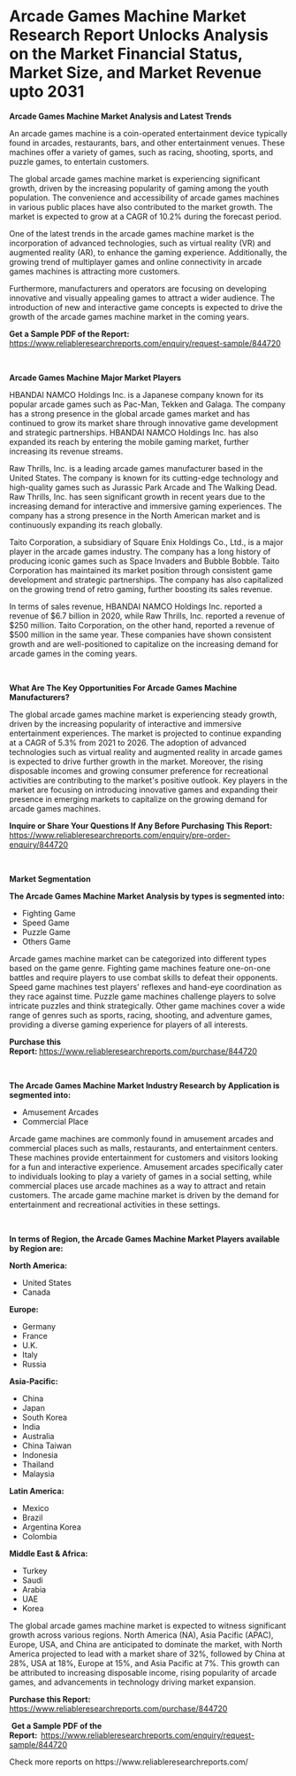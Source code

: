 <p><h1>Arcade Games Machine Market Research Report Unlocks Analysis on the Market Financial Status, Market Size, and Market Revenue upto 2031</h1></p><p><strong>Arcade Games Machine Market Analysis and Latest Trends</strong></p>
<p><p>An arcade games machine is a coin-operated entertainment device typically found in arcades, restaurants, bars, and other entertainment venues. These machines offer a variety of games, such as racing, shooting, sports, and puzzle games, to entertain customers.</p><p>The global arcade games machine market is experiencing significant growth, driven by the increasing popularity of gaming among the youth population. The convenience and accessibility of arcade games machines in various public places have also contributed to the market growth. The market is expected to grow at a CAGR of 10.2% during the forecast period.</p><p>One of the latest trends in the arcade games machine market is the incorporation of advanced technologies, such as virtual reality (VR) and augmented reality (AR), to enhance the gaming experience. Additionally, the growing trend of multiplayer games and online connectivity in arcade games machines is attracting more customers.</p><p>Furthermore, manufacturers and operators are focusing on developing innovative and visually appealing games to attract a wider audience. The introduction of new and interactive game concepts is expected to drive the growth of the arcade games machine market in the coming years.</p></p>
<p><strong>Get a Sample PDF of the Report:&nbsp;</strong> <a href="https://www.reliableresearchreports.com/enquiry/request-sample/844720">https://www.reliableresearchreports.com/enquiry/request-sample/844720</a></p>
<p>&nbsp;</p>
<p><strong>Arcade Games Machine Major Market Players</strong></p>
<p><p>HBANDAI NAMCO Holdings Inc. is a Japanese company known for its popular arcade games such as Pac-Man, Tekken and Galaga. The company has a strong presence in the global arcade games market and has continued to grow its market share through innovative game development and strategic partnerships. HBANDAI NAMCO Holdings Inc. has also expanded its reach by entering the mobile gaming market, further increasing its revenue streams.</p><p>Raw Thrills, Inc. is a leading arcade games manufacturer based in the United States. The company is known for its cutting-edge technology and high-quality games such as Jurassic Park Arcade and The Walking Dead. Raw Thrills, Inc. has seen significant growth in recent years due to the increasing demand for interactive and immersive gaming experiences. The company has a strong presence in the North American market and is continuously expanding its reach globally.</p><p>Taito Corporation, a subsidiary of Square Enix Holdings Co., Ltd., is a major player in the arcade games industry. The company has a long history of producing iconic games such as Space Invaders and Bubble Bobble. Taito Corporation has maintained its market position through consistent game development and strategic partnerships. The company has also capitalized on the growing trend of retro gaming, further boosting its sales revenue.</p><p>In terms of sales revenue, HBANDAI NAMCO Holdings Inc. reported a revenue of $6.7 billion in 2020, while Raw Thrills, Inc. reported a revenue of $250 million. Taito Corporation, on the other hand, reported a revenue of $500 million in the same year. These companies have shown consistent growth and are well-positioned to capitalize on the increasing demand for arcade games in the coming years.</p></p>
<p>&nbsp;</p>
<p><strong>What Are The Key Opportunities For Arcade Games Machine Manufacturers?</strong></p>
<p><p>The global arcade games machine market is experiencing steady growth, driven by the increasing popularity of interactive and immersive entertainment experiences. The market is projected to continue expanding at a CAGR of 5.3% from 2021 to 2026. The adoption of advanced technologies such as virtual reality and augmented reality in arcade games is expected to drive further growth in the market. Moreover, the rising disposable incomes and growing consumer preference for recreational activities are contributing to the market's positive outlook. Key players in the market are focusing on introducing innovative games and expanding their presence in emerging markets to capitalize on the growing demand for arcade games machines.</p></p>
<p><strong>Inquire or Share Your Questions If Any Before Purchasing This Report:</strong> <a href="https://www.reliableresearchreports.com/enquiry/pre-order-enquiry/844720">https://www.reliableresearchreports.com/enquiry/pre-order-enquiry/844720</a></p>
<p>&nbsp;</p>
<p><strong>Market Segmentation</strong></p>
<p><strong>The Arcade Games Machine Market Analysis by types is segmented into:</strong></p>
<p><ul><li>Fighting Game</li><li>Speed Game</li><li>Puzzle Game</li><li>Others Game</li></ul></p>
<p><p>Arcade games machine market can be categorized into different types based on the game genre. Fighting game machines feature one-on-one battles and require players to use combat skills to defeat their opponents. Speed game machines test players' reflexes and hand-eye coordination as they race against time. Puzzle game machines challenge players to solve intricate puzzles and think strategically. Other game machines cover a wide range of genres such as sports, racing, shooting, and adventure games, providing a diverse gaming experience for players of all interests.</p></p>
<p><strong>Purchase this Report:&nbsp;</strong><a href="https://www.reliableresearchreports.com/purchase/844720">https://www.reliableresearchreports.com/purchase/844720</a></p>
<p>&nbsp;</p>
<p><strong>The Arcade Games Machine Market Industry Research by Application is segmented into:</strong></p>
<p><ul><li>Amusement Arcades</li><li>Commercial Place</li></ul></p>
<p><p>Arcade game machines are commonly found in amusement arcades and commercial places such as malls, restaurants, and entertainment centers. These machines provide entertainment for customers and visitors looking for a fun and interactive experience. Amusement arcades specifically cater to individuals looking to play a variety of games in a social setting, while commercial places use arcade machines as a way to attract and retain customers. The arcade game machine market is driven by the demand for entertainment and recreational activities in these settings.</p></p>
<p>&nbsp;</p>
<p><strong>In terms of Region, the Arcade Games Machine Market Players available by Region are:</strong></p>
<p>
    <p> <strong> North America: </strong>
        <ul>
            <li>United States</li>
            <li>Canada</li>
        </ul>
        </p> 
    <p> <strong> Europe: </strong>
        <ul>
            <li>Germany</li>
            <li>France</li>
            <li>U.K.</li>
            <li>Italy</li>
            <li>Russia</li>
        </ul>
        </p> 
    <p> <strong> Asia-Pacific: </strong>
        <ul>
            <li>China</li>
            <li>Japan</li>
            <li>South Korea</li>
            <li>India</li>
            <li>Australia</li>
            <li>China Taiwan</li>
            <li>Indonesia</li>
            <li>Thailand</li>
            <li>Malaysia</li>
        </ul>
        </p> 
    <p> <strong> Latin America: </strong>
        <ul>
            <li>Mexico</li>
            <li>Brazil</li>
            <li>Argentina Korea</li>
            <li>Colombia</li>
        </ul>
        </p> 
    <p> <strong> Middle East & Africa: </strong>
        <ul>
            <li>Turkey</li>
            <li>Saudi</li>
            <li>Arabia</li>
            <li>UAE</li>
            <li>Korea</li>
        </ul>
    </p>
    </p>
<p><p>The global arcade games machine market is expected to witness significant growth across various regions. North America (NA), Asia Pacific (APAC), Europe, USA, and China are anticipated to dominate the market, with North America projected to lead with a market share of 32%, followed by China at 28%, USA at 18%, Europe at 15%, and Asia Pacific at 7%. This growth can be attributed to increasing disposable income, rising popularity of arcade games, and advancements in technology driving market expansion.</p></p>
<p><strong>Purchase this Report: </strong><a href="https://www.reliableresearchreports.com/purchase/844720">https://www.reliableresearchreports.com/purchase/844720</a></p>
<p>&nbsp;<strong>Get a Sample PDF of the Report:&nbsp;&nbsp;</strong><a href="https://www.reliableresearchreports.com/enquiry/request-sample/844720">https://www.reliableresearchreports.com/enquiry/request-sample/844720</a></p>
<p><strong></strong></p>
<p>Check more reports on https://www.reliableresearchreports.com/</p>